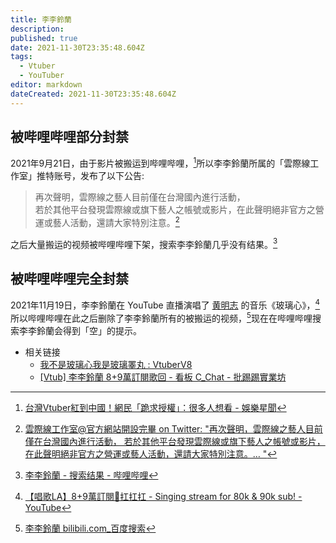```yaml
---
title: 李李鈴蘭
description: 
published: true
date: 2021-11-30T23:35:48.604Z
tags:
  - Vtuber
  - YouTuber
editor: markdown
dateCreated: 2021-11-30T23:35:48.604Z
---
```


## 被哔哩哔哩部分封禁

2021年9月21日，由于影片被搬运到哔哩哔哩，[^223]所以李李鈴蘭所属的「雲際線工作室」推特账号，发布了以下公告:

[^223]: [台灣Vtuber紅到中國！網民「跪求授權」：很多人想看 - 娛樂星聞](https://web.archive.org/web/20211130160100/https://star.setn.com/news/1002232)

> 再次聲明，雲際線之藝人目前僅在台灣國內進行活動，\
> 若於其他平台發現雲際線或旗下藝人之帳號或影片，在此聲明絕非官方之營運或藝人活動，還請大家特別注意。[^14400]

[^14400]: [雲際線工作室@官方網站開設完畢 on Twitter: "再次聲明，雲際線之藝人目前僅在台灣國內進行活動， 若於其他平台發現雲際線或旗下藝人之帳號或影片，在此聲明絕非官方之營運或藝人活動，還請大家特別注意。… "](https://web.archive.org/web/20210921151238/https://twitter.com/CloudhorizonSt/status/1440013546280996865)

之后大量搬运的视频被哔哩哔哩下架，搜索李李鈴蘭几乎没有结果。[^llss]

[^llss]: [李李鈴蘭 - 搜索结果 - 哔哩哔哩](https://web.archive.org/web/20211115045115/https://search.bilibili.com/all?keyword=李李鈴蘭)

## 被哔哩哔哩完全封禁

2021年11月19日，李李鈴蘭在 YouTube 直播演唱了 [黄明志](/people/黄明志.md) 的音乐《玻璃心》，[^8+9]所以哔哩哔哩在此之后删除了李李鈴蘭所有的被搬运的视频，[^F-8]现在在哔哩哔哩搜索李李鈴蘭会得到「空」的提示。

[^8+9]: [【唱歌LA】8+9萬訂閱🐺扛扛扛 - Singing stream for 80k & 90k sub! - YouTube](https://www.youtube.com/watch?v=C6qvgBfXJv0&t=0s)

[^F-8]: [李李鈴蘭 bilibili.com_百度搜索](https://web.archive.org/web/20211130160508/https://www.baidu.com/s?ie=UTF-8&wd=李李鈴蘭+bilibili.com)

+ 相关链接
    + [我不是玻璃心我是玻璃睪丸 : VtuberV8](https://web.archive.org/web/20211126104630/https://old.reddit.com/r/VtuberV8/comments/qxhoum/我不是玻璃心我是玻璃睪丸/)
    + [[Vtub] 李李鈴蘭 8+9萬訂閱歌回 - 看板 C_Chat - 批踢踢實業坊](https://web.archive.org/web/20211130161435/https://www.ptt.cc/bbs/C_Chat/M.1637323307.A.7AC.html)
